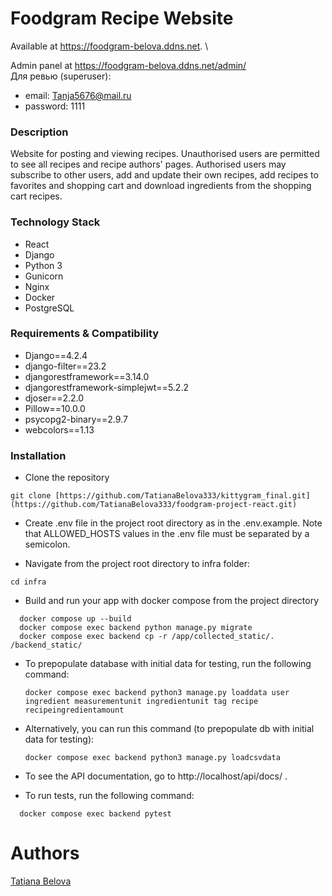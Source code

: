 # Foodgram Recipe Website
Available at https://foodgram-belova.ddns.net. \

Admin panel at https://foodgram-belova.ddns.net/admin/ \
Для ревью (superuser):
* email: Tanja5676@mail.ru
* password: 1111

### Description
Website for posting and viewing recipes.
Unauthorised users are permitted to see all recipes and recipe authors' pages.
Authorised users may subscribe to other users, add and update their own recipes, add recipes to favorites and shopping cart and download ingredients from the shopping cart recipes.

### Technology Stack
* React
* Django
* Python 3
* Gunicorn
* Nginx
* Docker
* PostgreSQL

### Requirements & Compatibility
* Django==4.2.4
* django-filter==23.2
* djangorestframework==3.14.0
* djangorestframework-simplejwt==5.2.2
* djoser==2.2.0
* Pillow==10.0.0
* psycopg2-binary==2.9.7
* webcolors==1.13

### Installation
- Clone the repository
```
git clone [https://github.com/TatianaBelova333/kittygram_final.git](https://github.com/TatianaBelova333/foodgram-project-react.git)
```
- Create .env file in the project root directory as in the .env.example. Note that ALLOWED_HOSTS values in the .env file must be separated by a semicolon.

- Navigate from the project root directory to infra folder:
```
cd infra
```

- Build and run your app with docker compose from the project directory
```
  docker compose up --build
  docker compose exec backend python manage.py migrate
  docker compose exec backend cp -r /app/collected_static/. /backend_static/
```
- To prepopulate database with initial data for testing, run the following command:
  ```
  docker compose exec backend python3 manage.py loaddata user ingredient measurementunit ingredientunit tag recipe recipeingredientamount
  ```
- Alternatively, you can run this command (to prepopulate db with initial data for testing):
  ```
  docker compose exec backend python3 manage.py loadcsvdata
  ```

- To see the API documentation, go to http://localhost/api/docs/ .
- To run tests, run the following command:
```
  docker compose exec backend pytest
```

# Authors
[Tatiana Belova](https://github.com/TatianaBelova333)
